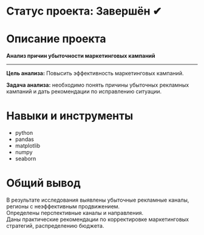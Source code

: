 # Статус проекта: Завершён ✔

# Описание проекта

**Анализ причин убыточности маркетинговых кампаний**
_______________________________________________________________________________________________________________________________________________________________________________________________


**Цель анализа:** Повысить эффективность маркетинговых кампаний.

**Задача анализа:** необходимо понять причины убыточных рекламных кампаний и дать рекомендации по исправлению ситуации.

# Навыки и инструменты
* python
* pandas
* matplotlib
* numpy
* seaborn

# Общий вывод
В результате исследования выявлены убыточные рекламные каналы, регионы с неэффективным продвижением.   
Определены перспективные каналы и направления.  
Даны практические рекомендации по корректировке маркетинговых стратегий, распределению бюджета.  

